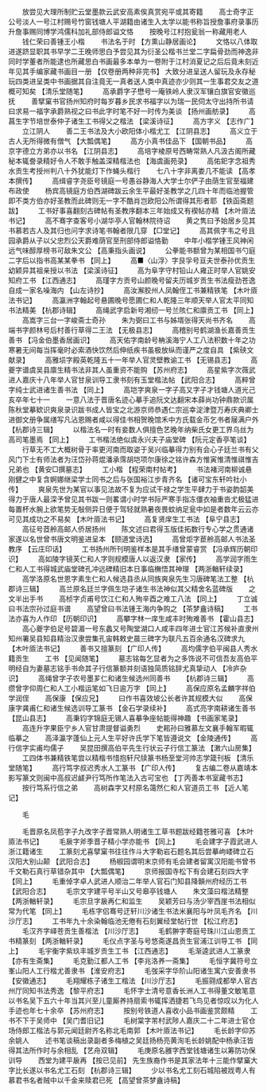 <!-- { "loadSidebar": true } -->
　　放尝见大理所制贮云堂墨款云武安高素俟真赏宛平或其寄籍 
　　高士奇字正公号淡人一号江村赐号竹窗钱塘人平湖籍由诸生入太学以能书称旨授詹事府录事历升詹事赐同博学鸿儒科加礼部侍郎谥文恪 
　　按晚号江村抱瓮翁一称藏用老人 
　　钱仁荣曰善锺王小楷 
　　书法名于时 【方熏山静居画论】 
　　文恪以八体取进遂跻显职其书早学二王晚师思白予尝见其为衍圣公楷书兰堂二字扁骨劲而神逸非同时学董者所能逮也所藏思白书画最多本单为一卷附于江村消夏记之后后竟未刻近年见其手编家藏书画目一册 【仅卷册两种非完书】 大致分进呈送人留玩及永存秘玩四类进呈类中书画据其自注竟无一真者送人类中真迹亦少则其一生事君交友之道概可知矣 【清乐堂随笔】 
　　高承爵字子懋号一庵铁岭人隶汉军镶白旗官安徽巡抚 
　　善擘窠书官扬州知府时每岁暮乡民求书福字以为瑞一民伺太守出持所书请曰求易一福字承爵熟视之曰书此字时笔不好一时传为美谈 【扬州画舫录】 
　　高菖生字节培世泰仲子诸生工书得父之楷法 【梁溪诗征】 
　　高方字义 【志作广】 
　　立江阴人 
　　善二王书法及大小欧阳体小楷尤工 【江阴县志】 
　　高义立于古人无所得微有僧气 【大瓢偶笔】 
　　高方小真书佳品下 【国朝书品】 
　　高京字德立方弟亦以书名 【江阴县志】 
　　高培字棱原号西畴常熟人凡汲古阁所藏秘本辄誊录精好令人不敢手触盖深精楷法也 【海虞画苑录】 
　　高佑釲字念祖秀水贡生考授州判八十外犹能灯下作蝇头楷行 
　　七八十字非离娄几不能读 【高孝本撰传】 
　　高缉睿字尧臣号镜庭一号愚谷静海人大学士尔俨子由荫生官至福建布政使 
　　杨宾高镜庭方伯西湖碑跋云余生平最好圣教学之几四十年而临池握管即不类方伯亦好圣教而此碑则无一字不酷肖岂欧阳公所谓得其形者耶 【铁函斋题跋】 
　　工书好事喜翻刻古碑帖有圣教序翻本三年始成又有褉帖亦精 【木叶厱法书记】 
　　高不骞字查客号小湖华亭人官翰林院待诏 
　　黄之隽曰予始居乡见其书慕若古人及其归也问字求诗笔书翰者限几穿 【□堂记】 
　　高其佩字韦之号且园承爵从子以父忠烈公天爵难荫官至刑部侍郎谥恪勤 
　　中年小楷学锺王风神闲远气味醇厚榜书可敌朱文公 【高秉指头画说】 
　　公拳能书额曾为某相国书勺庭二字后以指书高某某拳书 【同上】 
　　高■〈山浮〉字艮孚号亘夫世泰孙优贡生幼颖异其祖亲授以书法 【梁溪诗征】 
　　高为阜字守村铅山人雍正时举人官姚安知府工书 【江西通志】 
　　高瑾字方贡号山颜晚号留夫历城岁贡生书法瘦劲苍逸自成一家名噪海内 【山左诗抄】 
　　高汝澥胶州人凤翰侄工书兼精铁笔 【木叶厱法书记】 
　　高瀛洲字翰起号悬圃晚号愿圃仁和人乾隆三年顺天举人官太平同知书法精美 【杭郡诗辑】 
　　高绳武字启新号湘纫一号兰陔仁和廪贡工书 【同上】 
　　高嵩字三台一字峻斋士奇孙 
　　朱为弼曰工书与姊壻张得天尚书齐名 
　　高端书字颜林号后村善行草得二王法 【无极县志】 
　　高稽别号鹤湖渔长嘉善贡生善书 【冯金伯墨香居画识】 
　　高天佑字南龄号柟溪海宁人工八法积数十年之功寒暑无间每当挥毫时必索酒快饮然后伸纸疾书虽极放纵而谨严之度自具 【紫硖文献录】 
　　高雅埙字殿英乾隆五十一年举人官灵壁教谕工书 【无锡县志】 
　　高夔字谱虞吴县廪生精书法非其人虽重资不能购 【苏州府志】 
　　高星紫字次薇武进人嘉庆十八年举人官甘泉训导工隶书刻有玉堂楷法帖 【武阳合志】 
　　高粹曾字纯士武进诸生善书法 【同上】 
　　高垲字爽泉一字子高又字子才钱塘人道光己亥卒年七十一 
　　一意八法于晋唐名迹心摹手追阮文达翻宋本薛尚功钟鼎款识属陈秋堂摹欵识爽泉录识跋书成人皆宝之北游京师恭遇仁宗巡幸淀津暨万寿庆典卿士进御文册争属缮写凡沾恩赐者咸以得佳书相贺晚馆禾中方氏载金币乞书者屦满户外 【杭郡诗三辑】 
　　以楷法名一时有妾数人俱擅色艺晚年纳柴氏女更工界乌丝为高司笔墨焉 【同上】 
　　工书楷法绝似虞永兴夫子庙堂碑 【阮元定香亭笔谈】 
　　行草无不工大概树骨于率更河南而取姿于吴兴临摹得力别有会心子廷兰书有父风门下士有师法者为汪岱孙蒋焜潘承霈胡垲项尔康徐之铭许森方惟寅惟清惟祺惟吉兄弟也 【黄安□撰墓志】 
　　工小楷 【程荣南村帖考】 
　　书法褚河南柳诚悬刚健之中复含婀娜继梁学士同书之后与张国裕江步青齐名 【诸可宝东轩吟社小传】 
　　爽泉先世为某官以事见法故不复为应试干禄之学生平肆力于书姿韵韶美得力于唐人最深予曾见其书跋一则畧谓小时学书际严寒手指冻僵衣袖重沓尤极猛进每置杯水腕上欲笔势无敧侧异日便于驾轻就熟暑夜畏蚊纳足瓮中如是者数年云云亦可见其成功之不易矣 【木叶厱法书记】 
　　高复贤庠生工书法 【阜宁县志】 
　　高征号茝舲高邮人侨居扬州 
　　陈文述曰君得玉版佳拓数行专心学之贯通诸家遂以名世曾书唐文明鉴进呈本 【颐道堂诗选】 
　　高曾炬字茞舲高邮人书法圣教序 【云庄印话】 
　　工书扬州所刊明鉴样本是其手缮曾蒙睿赏 【冯承辉历朝印识】 
　　高如陵字镜芙仁和人字则规模唐人以返汉隶 【家传】 
　　高学润字雨生仁和人工书得城武庙堂碑孔冲远碑精旧本日事临橅悟其神理 【两浙輶轩续录】 
　　高学洛原名世恩字素生仁和人候选县丞从同族爽泉先生习唐碑笔法工整 【杭郡诗三辑】 
　　高兰原名廷兰字佩生垲子诸生书法神似其父精舍名蓝碑版 
　　之文半出手书 
　　高桢字贞甫号饮江仁和人殉辛酉之难工八法 【同上】 
　　丁立诚曰书法宗孙过庭书谱 
　　高望曾曰书法锺王海内争购之 【茶梦盦诗稿】 
　　工书法亦喜为人作印 【历朝印识】 
　　高攀字林一庠生咸丰时殉难善书 【霍山县志】 
　　高心夔字伯足号碧湄一号东蠡又号陶堂湖口人咸丰四年进士官江苏候补直隶州知州署吴县知县精治汉隶尝集孔宙韩敕史晨三碑字为联凡五百余通名汉碑求九 【木叶厱法书记】 
　　善书又擅篆刻 【广印人传】 
　　高均儒字伯平闽县人秀水籍贡生 
　　工书 【见闻随笔】 
　　墓志铭每乞显者为之多饰说不可信吾友高伯平明经自为妻墓志铭手书命其子行信篆额并刻语独简质铭辞尤真挚动人 【冷庐杂识】 
　　高绳曾字子农号墨芗仁和诸生候选州同善书 
　　【杭郡诗三辑】 
　　高缵曾字仰周仁和人工小楷运笔如飞日逾万字 【同上】 
　　高保应原名孟麟字祥伯学润侄 
　　高保康 【保应兄】 
　　曰作书喜效坡公长者许其规模大似 
　　高保康字龚甫仁和诸生候选训导工篆书 【金石学录续补】 
　　高式亮字南耕诸生善书 【昆山县志】 
　　高秉钧字锦庭无锡人喜摹争座帖能得神趣 【书画家笔录】 
　　高连升字果臣宁乡人官甘肃提督谥勇烈 
　　史耜孙曰雅慕左文襄手翰军暇辄临摹之 
　　高泽瀛字蓬仙上元人生平好许氏学下笔皆遵说文 【金陵通传】 
　　高行信字实甫均儒子 
　　吴昆田撰高伯平先生行状云子行信工篆法 【潄六山房集】 
　　工四体书兼精铁笔尝以精楷书惜抱轩尺牍篆书杨至堂河帅志学箴刊板 【清乐堂随笔】 
　　高行笃字叔迟秀水人工篆书 【广印人传】 
　　复古编二卷从嘉靖本影写篆文则闽中高叔迟鹾尹行笃所作笔法入古可宝也 【丁丙善本书室藏书志】 
　　按行笃系行信之弟 
　　高树森字又村原名蔼然仁和人官道员工书 【近人笔记】 

　　毛 

　　毛晋原名凤苞字子九改字子晋常熟人明诸生工草书题跋经籍苍雅可喜 【木叶厱法书记】 
　　毛扆字斧季晋子精小学亦能书 【同上】 
　　毛会建字子霞武进人浙江籍诸生 
　　工篆刻尤喜擘窠书往往作斗大字勒岩石题名其后尝摹岣嵝碑立石汉阳大别山颠 【武阳合志】 
　　杨椒园谓明末京师有毛会建者留寓汉阳能书曾书千文勒石真行草错杂其中 【大瓢偶笔】 
　　京师报国寺松下有会建石刻四大字 【同上】 
　　毛重倬字卓人武进人顺治二年举人官石门知县降贑州府经历工书 【武阳合志】 
　　毛宗文字建平号半山又号皋亭钱塘人 
　　朱文藻曰楷法精整 【两浙輶轩录】 
　　毛宗旦字扆再仁和监生 
　　吴颖芳曰与汤少宰西崖书法相似常为代笔 【同上】 
　　毛栋字侣骞号迂轩川沙诸生书法米襄阳与叶凤毛齐名 【川沙厅志】 
　　工书年九十余染翰临池无倦有石刻翼经堂帖行世 【松江府志】 
　　毛汉齐字峄苍贡生善楷法 【川沙厅志】 
　　毛鹤翀字寄庭号珠川江山恩贡工书精篆刻 【两浙輶轩录】 
　　毛仪点字圣与号悠斋遂昌贡生官浦江训导工书 【同上】 
　　毛宇衡字紫玖丰城岁贡生工书 【江西通志】 
　　毛渐逵武进人工篆隶 【亦有生斋集】 
　　毛克勤江都人工书 【李兆洛养一斋集】 
　　毛恒字冀符号立峯山阳人工行楷尤善隶书 【淮安府志】 
　　毛弢采字华阶山阳诸生寓六安善隶书 【安徽通志】 
　　毛翔耀栋子诸生工楷法 【川沙厅志】 
　　毛振翧成都举人官古州厅同知书法秀逸 【黎平府志】 
　　毛怀字士清号意香长洲人工书得董文敏笔意以书名吴下五六十年当其兴至儿童厮养持扇索书辄挥洒捷若飞鸟见者惊叹以为化人手迹也年七十余卒 【苏州府志】 
　　按别号铁道人喜收小品书画鉴赏颇精 
　　工书不下于吴师中 【吴门耆旧记】 
　　毛树棠字芾村武陟人嘉庆二十二年进士官仓场侍郎工楷法与郭元闻廷尉齐名称北毛南郭 【木叶厱法书记】 
　　毛长龄字仰苏余姚人 
　　述书笔谈稿出录副者多梅植之吴廷扬杨亮黄洵毛长龄姚配中杨承汪皆得其法所作时与余相乱 【艺舟双辑】 
　　毛庚原名雝字西堂钱塘诸生以筹防功保训导 
　　西堂为建平扆再 【按已见前】 先生族裔作书是其家法年十三能作擘窼大字比长遂以书名尤工石刻 【杭郡诗三辑】 
　　少以书名尤工刻石城陷被戕粤人有慕君书名者贼中以千金来赎君已死 【高望曾茶梦盦诗稿】 
